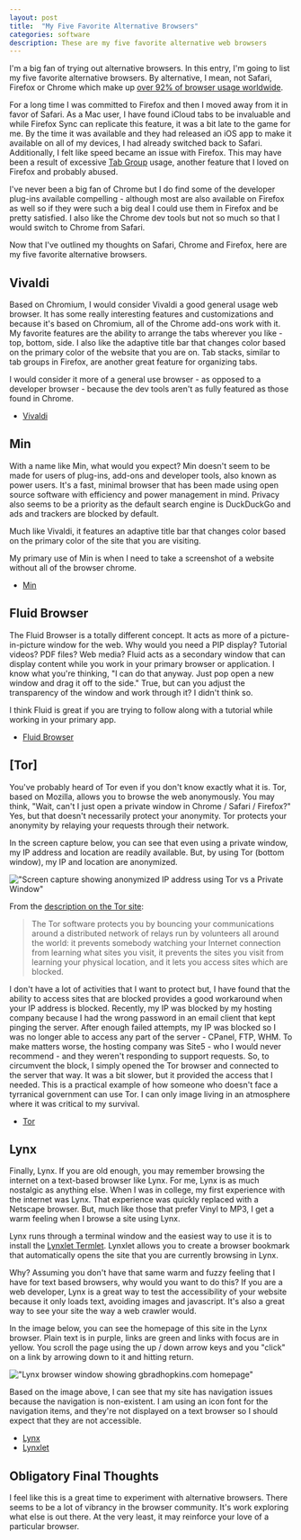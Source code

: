 ```yaml
---
layout: post
title:  "My Five Favorite Alternative Browsers"
categories: software
description: These are my five favorite alternative web browsers
---
```


I'm a big fan of trying out alternative browsers. In this entry, I'm going to list my five favorite alternative browsers. By alternative, I mean, not Safari, Firefox or Chrome which make up [over 92% of browser usage worldwide](http://www.w3schools.com/browsers/default.asp).

For a long time I was committed to Firefox and then I moved away from it in favor of Safari. As a Mac user, I have found iCloud tabs to be invaluable and while Firefox Sync can replicate this feature, it was a bit late to the game for me. By the time it was available and they had released an iOS app to make it available on all of my devices, I had already switched back to Safari. Additionally, I felt like speed became an issue with Firefox. This may have been a result of excessive [Tab Group](https://addons.mozilla.org/en-US/firefox/addon/tab-groups-panorama/) usage, another feature that I loved on Firefox and probably abused.

I've never been a big fan of Chrome but I do find some of the developer plug-ins available compelling - although most are also available on Firefox as well so if they were such a big deal I could use them in Firefox and be pretty satisfied. I also like the Chrome dev tools but not so much so that I would switch to Chrome from Safari. 

Now that I've outlined my thoughts on Safari, Chrome and Firefox, here are my five favorite alternative browsers.

## Vivaldi

Based on Chromium, I would consider Vivaldi a good general usage web browser. It has some really interesting features and customizations and because it's based on Chromium, all of the Chrome add-ons work with it. My favorite features are the ability to arrange the tabs wherever you like - top, bottom, side. I also like the adaptive title bar that changes color based on the primary color of the website that you are on. Tab stacks, similar to tab groups in Firefox, are another great feature for organizing tabs.

I would consider it more of a general use browser - as opposed to a developer browser - because the dev tools aren't as fully featured as those found in Chrome.

- [Vivaldi](https://vivaldi.com)

## Min

With a name like Min, what would you expect? Min doesn't seem to be made for users of plug-ins, add-ons and developer tools, also known as power users. It's a fast, minimal browser that has been made using open source software with efficiency and power management in mind. Privacy also seems to be a priority as the default search engine is DuckDuckGo and ads and trackers are blocked by default.

Much like Vivaldi, it features an adaptive title bar that changes color based on the primary color of the site that you are visiting.

My primary use of Min is when I need to take a screenshot of a website without all of the browser chrome.

- [Min](https://minbrowser.github.io/min/)

## Fluid Browser

The Fluid Browser is a totally different concept. It acts as more of a picture-in-picture window for the web. Why would you need a PIP display? Tutorial videos? PDF files? Web media? Fluid acts as a secondary window that can display content while you work in your primary browser or application. I know what you're thinking, "I can do that anyway. Just pop open a new window and drag it off to the side." True, but can you adjust the transparency of the window and work through it? I didn't think so.

I think Fluid is great if you are trying to follow along with a tutorial while working in your primary app.

- [Fluid Browser](http://fluidbrowser.com)

## [Tor]

You've probably heard of Tor even if you don't know exactly what it is. Tor, based on Mozilla, allows you to browse the web anonymously. You may think, "Wait, can't I just open a private window in Chrome / Safari / Firefox?" Yes, but that doesn't necessarily protect your anonymity. Tor protects your anonymity by relaying your requests through their network. 

In the screen capture below, you can see that even using a private window, my IP address and location are readily available. But, by using Tor (bottom window), my IP and location are anonymized.

!["Screen capture showing anonymized IP address using Tor vs a Private Window"](/images/browser-private-ip-tor.png "Screen capture showing anonymized IP address using Tor vs a Private Window")

From the [description on the Tor site](https://www.torproject.org/projects/torbrowser.html.en):

>The Tor software protects you by bouncing your communications around a distributed network of relays run by volunteers all around the world: it prevents somebody watching your Internet connection from learning what sites you visit, it prevents the sites you visit from learning your physical location, and it lets you access sites which are blocked.

I don't have a lot of activities that I want to protect but, I have found that the ability to access sites that are blocked provides a good workaround when your IP address is blocked. Recently, my IP was blocked by my hosting company because I had the wrong password in an email client that kept pinging the server. After enough failed attempts, my IP was blocked so I was no longer able to access any part of the server - CPanel, FTP, WHM. To make matters worse, the hosting company was Site5 - who I would never recommend - and they weren't responding to support requests. So, to circumvent the block, I simply opened the Tor browser and connected to the server that way. It was a bit slower, but it provided the access that I needed. This is a practical example of how someone who doesn't face a tyrranical government can use Tor. I can only image living in an atmosphere where it was critical to my survival.

- [Tor](https://www.torproject.org/projects/torbrowser.html.en)

## Lynx

Finally, Lynx. If you are old enough, you may remember browsing the internet on a text-based browser like Lynx. For me, Lynx is as much nostalgic as anything else. When I was in college, my first experience with the internet was Lynx. That experience was quickly replaced with a Netscape browser. But, much like those that prefer Vinyl to MP3, I get a warm feeling when I browse a site using Lynx.

Lynx runs through a terminal window and the easiest way to use it is to install the [Lynxlet Termlet](http://habilis.net/lynxlet/). Lynxlet allows you to create a browser bookmark that automatically opens the site that you are currently browsing in Lynx.

Why? Assuming you don't have that same warm and fuzzy feeling that I have for text based browsers, why would you want to do this? If you are a web developer, Lynx is a great way to test the accessibility of your website because it only loads text, avoiding images and javascript. It's also a great way to see your site the way a web crawler would.

In the image below, you can see the homepage of this site in the Lynx browser. Plain text is in purple, links are green and links with focus are in yellow. You scroll the page using the up / down arrow keys and you "click" on a link by arrowing down to it and hitting return.

!["Lynx browser window showing gbradhopkins.com homepage"](/images/browser-lynx.png "Lynx browser window showing gbradhopkins.com homepage")

Based on the image above, I can see that my site has navigation issues because the navigation is non-existent. I am using an icon font for the navigation items, and they're not displayed on a text browser so I should expect that they are not accessible.

- [Lynx](http://osxdaily.com/2011/07/26/get-lynx-for-mac-os-x-10-7-lion/)
- [Lynxlet](http://habilis.net/lynxlet/)

## Obligatory Final Thoughts

I feel like this is a great time to experiment with alternative browsers. There seems to be a lot of vibrancy in the browser community. It's work exploring what else is out there. At the very least, it may reinforce your love of a particular browser.
